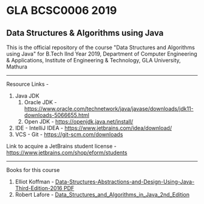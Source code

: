 # GLA BCSC0006 2019
## Data Structures & Algorithms using Java
This is the official repository of the course "Data Structures and Algorithms using Java" for B.Tech IInd Year 2019, Department of Computer Engineering &amp; Applications, Institute of Engineering &amp; Technology, GLA University, Mathura

___

Resource Links - 

1. Java JDK
   1. Oracle JDK - https://www.oracle.com/technetwork/java/javase/downloads/jdk11-downloads-5066655.html
   2. Open JDK - https://openjdk.java.net/install/
2. IDE - IntelliJ IDEA - https://www.jetbrains.com/idea/download/
3. VCS - Git - https://git-scm.com/downloads

Link to acquire a JetBrains student license - https://www.jetbrains.com/shop/eform/students
___

Books for this course

1. Elliot Koffman - [Data-Structures-Abstractions-and-Design-Using-Java-Third-Edition-2016 PDF](https://github.com/dbc2201/gla-bcsc0006-2019/blob/master/Books/Data-Structures-Abstractions-and-Design-Using-Java-Third-Edition-2016.pdf)
2. Robert Lafore - [Data_Structures_and_Algorithms_in_Java_2nd_Edition](https://github.com/dbc2201/gla-bcsc0006-2019/blob/master/Books/Data_Structures_and_Algorithms_in_Java_2nd_Edition.pdf)